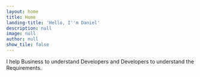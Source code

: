 ```yaml
---
layout: home
title: Home
landing-title: 'Hello, I''m Daniel'
description: null
image: null
author: null
show_tile: false
---
```


I help Business to understand Developers and Developers to understand the Requirements.
